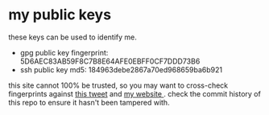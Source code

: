 # my public keys

these keys can be used to identify me.

- gpg public key fingerprint: 5D6AEC83AB59F8C7B8E64AFE0EBFF0CF7DDD73B6
- ssh public key md5: 184963debe2867a70ed968659ba6b921

this site cannot 100% be trusted, so you may want to cross-check fingerprints against [this tweet](https://twitter.com/returnmaia/status/1433056289702174726?s=20) and [my website
](https://maia.codes/pgp). check the commit history of this repo to ensure it hasn't been tampered with.
